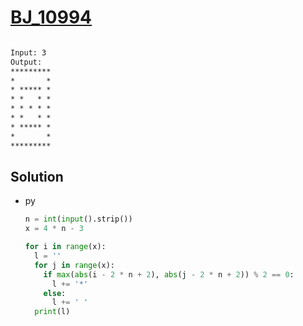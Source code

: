 # [BJ_10994](https://acmicpc.net/problem/10994)

```en

```

```txt
Input: 3
Output:
*********
*       *
* ***** *
* *   * *
* * * * *
* *   * *
* ***** *
*       *
*********
```

## Solution

* py

  ```py
  n = int(input().strip())
  x = 4 * n - 3

  for i in range(x):
    l = ''
    for j in range(x):
      if max(abs(i - 2 * n + 2), abs(j - 2 * n + 2)) % 2 == 0:
        l += '*'
      else:
        l += ' '
    print(l)
  ```
